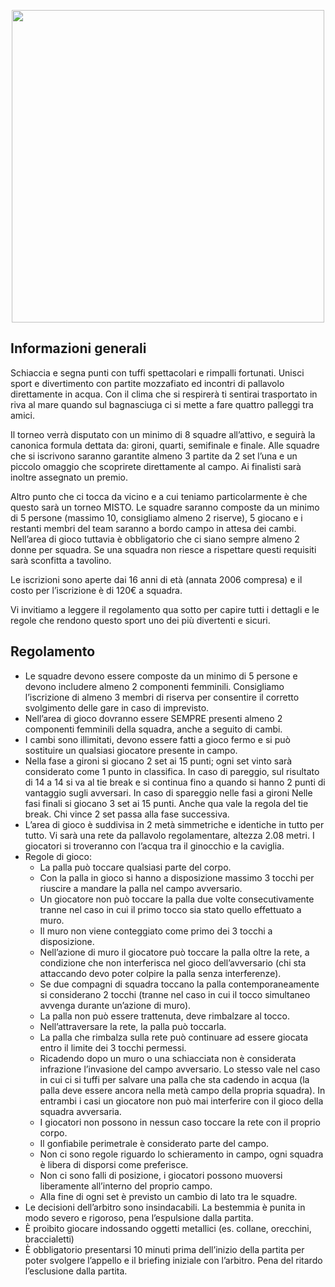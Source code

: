 <p align="center">
  <img width="500px" src="/assets/images/volley.jpeg">
</p>

## Informazioni generali
Schiaccia e segna punti con tuffi spettacolari e rimpalli fortunati. Unisci sport e divertimento con partite mozzafiato ed incontri di pallavolo direttamente in acqua. Con il clima che si respirerà ti sentirai trasportato in riva al mare quando sul bagnasciuga ci si mette a fare quattro palleggi tra amici.

Il torneo verrà disputato con un minimo di 8 squadre all’attivo, e seguirà la canonica formula dettata da: gironi, quarti, semifinale e finale.
Alle squadre che si iscrivono saranno garantite almeno 3 partite da 2 set l’una e un piccolo omaggio che scoprirete direttamente al campo. Ai finalisti sarà inoltre assegnato un premio.

Altro punto che ci tocca da vicino e a cui teniamo particolarmente è che questo sarà un torneo MISTO. Le squadre saranno composte da un minimo di 5 persone (massimo 10, consigliamo almeno 2 riserve), 5 giocano e i restanti membri del team saranno a bordo campo in attesa dei cambi. Nell’area di gioco tuttavia è obbligatorio che ci siano sempre almeno 2 donne per squadra. Se una squadra non riesce a rispettare questi requisiti sarà sconfitta a tavolino.

Le iscrizioni sono aperte dai 16 anni di età (annata 2006 compresa) e il costo per l’iscrizione è di 120€ a squadra.

Vi invitiamo a leggere il regolamento qua sotto per capire tutti i dettagli e le regole che rendono questo sport uno dei più divertenti e sicuri.


## Regolamento
- Le squadre devono essere composte da un minimo di 5 persone e devono includere almeno 2
componenti femminili. Consigliamo l’iscrizione di almeno 3 membri di riserva per consentire il
corretto svolgimento delle gare in caso di imprevisto.
- Nell’area di gioco dovranno essere SEMPRE presenti almeno 2 componenti femminili della squadra,
anche a seguito di cambi.
- I cambi sono illimitati, devono essere fatti a gioco fermo e si può sostituire un qualsiasi giocatore
presente in campo.
- Nella fase a gironi si giocano 2 set ai 15 punti; ogni set vinto sarà considerato come 1 punto in
classifica. In caso di pareggio, sul risultato di 14 a 14 si va al tie break e si continua fino a quando si
hanno 2 punti di vantaggio sugli avversari.
In caso di spareggio nelle fasi a gironi
Nelle fasi finali si giocano 3 set ai 15 punti. Anche qua vale la regola del tie break.
Chi vince 2 set passa alla fase successiva.
- L’area di gioco è suddivisa in 2 metà simmetriche e identiche in tutto per tutto. Vi sarà una rete da
pallavolo regolamentare, altezza 2.08 metri. I giocatori si troveranno con l’acqua tra il ginocchio e la
caviglia.
- Regole di gioco:
  - La palla può toccare qualsiasi parte del corpo.
  - Con la palla in gioco si hanno a disposizione massimo 3 tocchi per riuscire a mandare la
palla nel campo avversario.
  - Un giocatore non può toccare la palla due volte consecutivamente tranne nel caso in cui il
primo tocco sia stato quello effettuato a muro.
  - Il muro non viene conteggiato come primo dei 3 tocchi a disposizione.
  - Nell’azione di muro il giocatore può toccare la palla oltre la rete, a condizione che non
interferisca nel gioco dell’avversario (chi sta attaccando devo poter colpire la palla senza
interferenze).
  - Se due compagni di squadra toccano la palla contemporaneamente si considerano 2 tocchi
(tranne nel caso in cui il tocco simultaneo avvenga durante un’azione di muro).
  - La palla non può essere trattenuta, deve rimbalzare al tocco.
  - Nell’attraversare la rete, la palla può toccarla.
  - La palla che rimbalza sulla rete può continuare ad essere giocata entro il limite dei 3 tocchi permessi.
  - Ricadendo dopo un muro o una schiacciata non è considerata infrazione l’invasione del
campo avversario. Lo stesso vale nel caso in cui ci si tuffi per salvare una palla che sta
cadendo in acqua (la palla deve essere ancora nella metà campo della propria squadra).
In entrambi i casi un giocatore non può mai interferire con il gioco della squadra avversaria.
  - I giocatori non possono in nessun caso toccare la rete con il proprio corpo.
  - Il gonfiabile perimetrale è considerato parte del campo.
  - Non ci sono regole riguardo lo schieramento in campo, ogni squadra è libera di disporsi
come preferisce.
  - Non ci sono falli di posizione, i giocatori possono muoversi liberamente all’interno del
proprio campo.
  - Alla fine di ogni set è previsto un cambio di lato tra le squadre.
- Le decisioni dell’arbitro sono insindacabili. La bestemmia è punita in modo severo e rigoroso, pena
l’espulsione dalla partita.
- È proibito giocare indossando oggetti metallici (es. collane, orecchini, braccialetti)
- È obbligatorio presentarsi 10 minuti prima dell’inizio della partita per poter svolgere l’appello e il
briefing iniziale con l’arbitro. Pena del ritardo l’esclusione dalla partita.